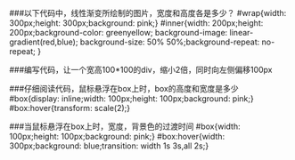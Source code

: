 ###以下代码中，线性渐变所绘制的图片，宽度和高度各是多少？
    #wrap{width: 300px;height: 300px;background: pink;}
    #inner{width: 200px;height: 200px;background-color: greenyellow;
        background-image: linear-gradient(red,blue);
        background-size: 50% 50%;background-repeat: no-repeat;
    }
    <div id="wrap">
        <div id="inner"></div>
    </div>

###编写代码，让一个宽高100*100的div，缩小2倍，同时向左侧偏移100px


###仔细阅读代码，鼠标悬浮在box上时，box的高度和宽度是多少
    #box{display: inline;width: 100px;height: 100px;background: pink;}
    #box:hover{transform: scale(2);}
    <div id="box"></div>


###当鼠标悬浮在box上时，宽度，背景色的过渡时间
    #box{width: 100px;height: 100px;background: pink;}
    #box:hover{width: 300px;background: blue;transition: width 1s 3s,all 2s;}

